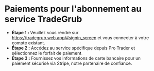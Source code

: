 # **Paiements pour l'abonnement au service TradeGrub**

- **Étape 1 :** Veuillez vous rendre sur https://tradegrub.web.app/#signin_screen et vous connecter à votre compte existant.
- **Étape 2 :** Accédez au service spécifique depuis Pro Trader et sélectionnez le forfait de paiement.
- **Étape 3 :** Fournissez vos informations de carte bancaire pour un paiement sécurisé via Stripe, notre partenaire de confiance.